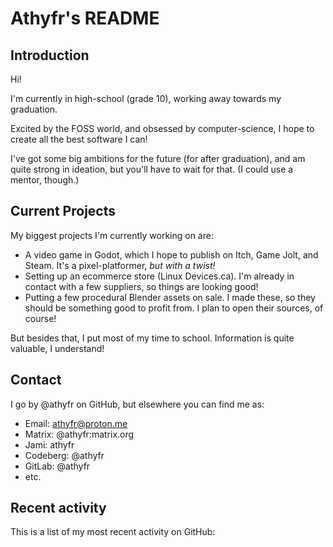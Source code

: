 # Athyfr's README

## Introduction

Hi!

I'm currently in high-school (grade 10), working away towards my graduation.

Excited by the FOSS world, and obsessed by computer-science, I hope to create all the best software I can!

I've got some big ambitions for the future (for after graduation), and am quite strong in ideation, but you'll have to wait for that. (I could use a mentor, though.)

## Current Projects

My biggest projects I'm currently working on are:
- A video game in Godot, which I hope to publish on Itch, Game Jolt, and Steam. It's a pixel-platformer, *but with a twist!*
- Setting up an ecommerce store (Linux Devices.ca). I'm already in contact with a few suppliers, so things are looking good!
- Putting a few procedural Blender assets on sale. I made these, so they should be something good to profit from. I plan to open their sources, of course!

But besides that, I put most of my time to school. Information is quite valuable, I understand!

## Contact

I go by @athyfr on GitHub, but elsewhere you can find me as:

- Email: athyfr@proton.me
- Matrix: @athyfr:matrix.org
- Jami: athyfr
- Codeberg: @athyfr
- GitLab: @athyfr
- etc.

## Recent activity

This is a list of my most recent activity on GitHub:

<!--RECENT_ACTIVITY:last_update-->
<!--RECENT_ACTIVITY:start-->
